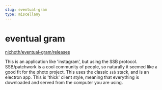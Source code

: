 ```yaml
---
slug: eventual-gram
type: miscellany
---
```


# eventual gram

[nichoth/eventual-gram/releases](https://github.com/nichoth/eventual-gram/releases)

This is an application like 'instagram', but using the SSB protocol. SSB/patchwork is a cool community of people, so naturally it seemed like a good fit for the photo project. This uses the classic `ssb` stack, and is an electron app. This is 'thick' client style, meaning that everything is downloaded and served from the computer you are using.
